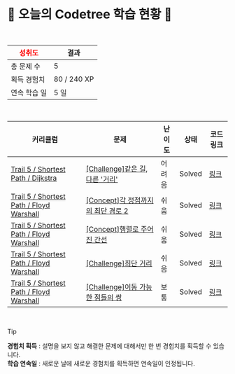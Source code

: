 # 🌲 오늘의 Codetree 학습 현황 🌲

<br />

| <span style="color:red;display:block;text-align:center;"> **성취도**</span> | 결과 |
|---|---|
| 총 문제 수 | 5 |
| 획득 경험치 | 80 / 240 XP |
| 연속 학습 일 | 5 일 |

<br />

|커리큘럼|문제|난이도|상태|코드 링크|
|---|---|---|---|---|
|[Trail 5 / Shortest Path / Dijkstra](https://www.codetree.ai/trail-info/intermediate-mid/)|[[Challenge]같은 길, 다른 '거리'](https://www.codetree.ai/trails/complete/curated-cards/challenge-same-road-different-distance/)|어려움|Solved|[링크](https://github.com/qmean/Algorithm_study/blob/main/250912/%EA%B0%99%EC%9D%80%20%EA%B8%B8%2C%20%EB%8B%A4%EB%A5%B8%20%27%EA%B1%B0%EB%A6%AC%27/same-road-different-distance.java)|
|[Trail 5 / Shortest Path / Floyd Warshall](https://www.codetree.ai/trail-info/intermediate-mid/)|[[Concept]각 정점까지의 최단 경로 2](https://www.codetree.ai/trails/complete/curated-cards/intro-shortest-path-to-each-vertex-2/)|쉬움|Solved|[링크](https://github.com/qmean/Algorithm_study/blob/main/250912/%EA%B0%81%20%EC%A0%95%EC%A0%90%EA%B9%8C%EC%A7%80%EC%9D%98%20%EC%B5%9C%EB%8B%A8%20%EA%B2%BD%EB%A1%9C%202/shortest-path-to-each-vertex-2.java)|
|[Trail 5 / Shortest Path / Floyd Warshall](https://www.codetree.ai/trail-info/intermediate-mid/)|[[Concept]행렬로 주어진 간선](https://www.codetree.ai/trails/complete/curated-cards/intro-edge-given-by-matrix/)|쉬움|Solved|[링크](https://github.com/qmean/Algorithm_study/blob/main/250912/%ED%96%89%EB%A0%AC%EB%A1%9C%20%EC%A3%BC%EC%96%B4%EC%A7%84%20%EA%B0%84%EC%84%A0/edge-given-by-matrix.java)|
|[Trail 5 / Shortest Path / Floyd Warshall](https://www.codetree.ai/trail-info/intermediate-mid/)|[[Challenge]최단 거리](https://www.codetree.ai/trails/complete/curated-cards/challenge-shortest-distance/)|쉬움|Solved|[링크](https://github.com/qmean/Algorithm_study/blob/main/250912/%EC%B5%9C%EB%8B%A8%20%EA%B1%B0%EB%A6%AC/shortest-distance.java)|
|[Trail 5 / Shortest Path / Floyd Warshall](https://www.codetree.ai/trail-info/intermediate-mid/)|[[Challenge]이동 가능한 점들의 쌍](https://www.codetree.ai/trails/complete/curated-cards/challenge-pair-of-points-that-can-be-moved/)|보통|Solved|[링크](https://github.com/qmean/Algorithm_study/blob/main/250912/%EC%9D%B4%EB%8F%99%20%EA%B0%80%EB%8A%A5%ED%95%9C%20%EC%A0%90%EB%93%A4%EC%9D%98%20%EC%8C%8D/pair-of-points-that-can-be-moved.java)|


<br />

> [!TIP]
> **경험치 획득** : 설명을 보지 않고 해결한 문제에 대해서만 한 번 경험치를 획득할 수 있습니다.  
> **학습 연속일** : 새로운 날에 새로운 경험치를 획득하면 연속일이 인정됩니다.

